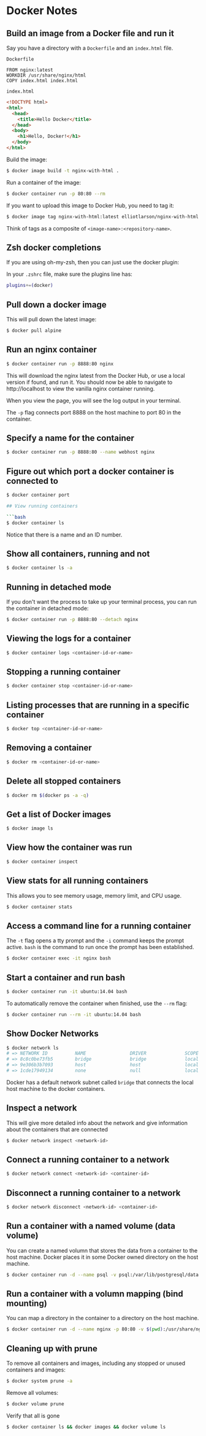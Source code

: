 # Docker Notes

## Build an image from a Docker file and run it

Say you have a directory with a `Dockerfile` and an `index.html` file.

`Dockerfile`

```text
FROM nginx:latest
WORKDIR /usr/share/nginx/html
COPY index.html index.html
```

`index.html`

```html
<!DOCTYPE html>
<html>
  <head>
    <title>Hello Docker</title>
  </head>
  <body>
    <h1>Hello, Docker!</h1>
  </body>
</html>
```

Build the image:

```bash
$ docker image build -t nginx-with-html .
```

Run a container of the image:

```bash
$ docker container run -p 80:80 --rm
```

If you want to upload this image to Docker Hub, you need to tag it:

```bash
$ docker image tag nginx-with-html:latest elliotlarson/nginx-with-html:latest
```

Think of tags as a composite of `<image-name>:<repository-name>`.

## Zsh docker completions

If you are using oh-my-zsh, then you can just use the docker plugin:

In your `.zshrc` file, make sure the plugins line has:

```bash
plugins+=(docker)
```

## Pull down a docker image

This will pull down the latest image:

```bash
$ docker pull alpine
```

## Run an nginx container

```bash
$ docker container run -p 8888:80 nginx
```

This will download the nginx latest from the Docker Hub, or use a local version if found, and run it.  You should now be able to navigate to http://localhost to view the vanilla nginx container running.

When you view the page, you will see the log output in your terminal.

The `-p` flag connects port 8888 on the host machine to port 80 in the container.

## Specify a name for the container

```bash
$ docker container run -p 8888:80 --name webhost nginx
```

## Figure out which port a docker container is connected to

```bash
$ docker container port

## View running containers

```bash
$ docker container ls
```

Notice that there is a name and an ID number.

## Show all containers, running and not

```bash
$ docker container ls -a
```

## Running in detached mode

If you don't want the process to take up your terminal process, you can run the container in detached mode:

```bash
$ docker container run -p 8888:80 --detach nginx
```

## Viewing the logs for a container

```bash
$ docker container logs <container-id-or-name>
```

## Stopping a running container

```bash
$ docker container stop <container-id-or-name>
```

## Listing processes that are running in a specific container

```bash
$ docker top <container-id-or-name>
```

## Removing a container

```bash
$ docker rm <container-id-or-name>
```

## Delete all stopped containers

```bash
$ docker rm $(docker ps -a -q)
```

## Get a list of Docker images

```bash
$ docker image ls
```

## View how the container was run

```bash
$ docker container inspect
```

## View stats for all running containers

This allows you to see memory usage, memory limit, and CPU usage.

```bash
$ docker container stats
```

## Access a command line for a running container

The `-t` flag opens a tty prompt and the `-i` command keeps the prompt active.  `bash` is the command to run once the prompt has been established.

```bash
$ docker container exec -it nginx bash
```

## Start a container and run bash

```bash
$ docker container run -it ubuntu:14.04 bash
```

To automatically remove the container when finished, use the `--rm` flag:

```bash
$ docker container run --rm -it ubuntu:14.04 bash
```

## Show Docker Networks

```bash
$ docker network ls
# => NETWORK ID          NAME                DRIVER              SCOPE
# => 8c8c0be73fb5        bridge              bridge              local
# => 9e306b3b7093        host                host                local
# => 1cde17949134        none                null                local
```

Docker has a default network subnet called `bridge` that connects the local host machine to the docker containers.

## Inspect a network

This will give more detailed info about the network and give information about the containers that are connected

```bash
$ docker network inspect <network-id>
```

## Connect a running container to a network

```bash
$ docker network connect <network-id> <container-id>
```

## Disconnect a running container to a network

```bash
$ docker network disconnect <network-id> <container-id>
```

## Run a container with a named volume (data volume)

You can create a named volumn that stores the data from a container to the host machine.  Docker places it in some Docker owned directory on the host machine.

```bash
$ docker container run -d --name psql -v psql:/var/lib/postgresql/data postgres
```

## Run a container with a volumn mapping (bind mounting)

You can map a directory in the container to a directory on the host machine.

```bash
$ docker container run -d --name nginx -p 80:80 -v $(pwd):/usr/share/nginx/html nginx
```

## Cleaning up with prune

To remove all containers and images, including any stopped or unused containers and images:

```bash
$ docker system prune -a
```

Remove all volumes:

```bash
$ docker volume prune
```

Verify that all is gone

```bash
$ docker container ls && docker images && docker volume ls
```
